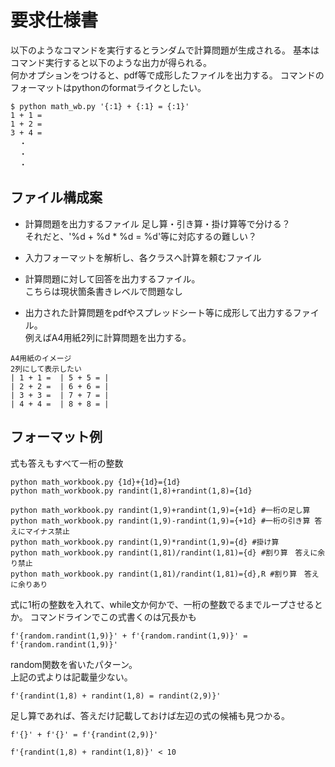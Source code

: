 # 要求仕様書

以下のようなコマンドを実行するとランダムで計算問題が生成される。
基本はコマンド実行すると以下のような出力が得られる。  
何かオプションをつけると、pdf等で成形したファイルを出力する。 
コマンドのフォーマットはpythonのformatライクとしたい。

```
$ python math_wb.py '{:1} + {:1} = {:1}'
1 + 1 = 
1 + 2 =
3 + 4 =
  ・
  ・
  ・
```

## ファイル構成案
* 計算問題を出力するファイル 足し算・引き算・掛け算等で分ける？  
それだと、'%d + %d * %d = %d'等に対応するの難しい？

* 入力フォーマットを解析し、各クラスへ計算を頼むファイル

* 計算問題に対して回答を出力するファイル。  
こちらは現状箇条書きレベルで問題なし

* 出力された計算問題をpdfやスプレッドシート等に成形して出力するファイル。  
例えばA4用紙2列に計算問題を出力する。  
```
A4用紙のイメージ
2列にして表示したい
| 1 + 1 =  | 5 + 5 = | 
| 2 + 2 =  | 6 + 6 = |
| 3 + 3 =  | 7 + 7 = |
| 4 + 4 =  | 8 + 8 = |
```

## フォーマット例
式も答えもすべて一桁の整数
```
python math_workbook.py {1d}+{1d}={1d}
python math_workbook.py randint(1,8)+randint(1,8)={1d}
```

```
python math_workbook.py randint(1,9)+randint(1,9)={+1d} #一桁の足し算
python math_workbook.py randint(1,9)-randint(1,9)={+1d} #一桁の引き算 答えにマイナス禁止
python math_workbook.py randint(1,9)*randint(1,9)={d} #掛け算
python math_workbook.py randint(1,81)/randint(1,81)={d} #割り算　答えに余り禁止
python math_workbook.py randint(1,81)/randint(1,81)={d},R #割り算　答えに余りあり

```

式に1桁の整数を入れて、while文か何かで、一桁の整数でるまでループさせるとか。
コマンドラインでこの式書くのは冗長かも

```
f'{random.randint(1,9)}' + f'{random.randint(1,9)}' = f'{random.randint(1,9)}'
````

random関数を省いたパターン。  
上記の式よりは記載量少ない。

```
f'{randint(1,8) + randint(1,8) = randint(2,9)}'
```

足し算であれば、答えだけ記載しておけば左辺の式の候補も見つかる。

```
f'{}' + f'{}' = f'{randint(2,9)}'
```

```
f'{randint(1,8) + randint(1,8)}' < 10
```

```

